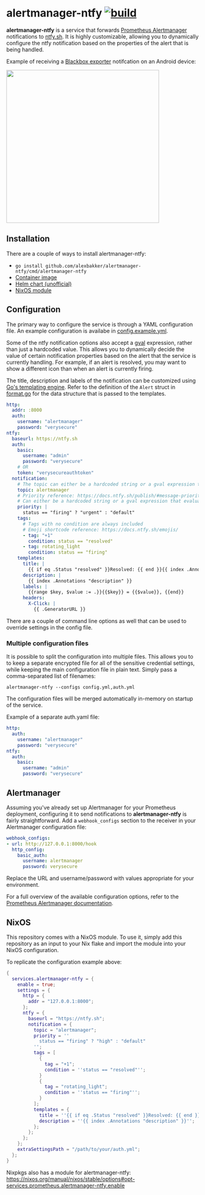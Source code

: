 # alertmanager-ntfy [![build](https://github.com/alexbakker/alertmanager-ntfy/actions/workflows/build.yml/badge.svg)](https://github.com/alexbakker/alertmanager-ntfy/actions/workflows/build.yml)

__alertmanager-ntfy__ is a service that forwards [Prometheus
Alertmanager](https://prometheus.io/docs/alerting/latest/alertmanager/)
notifications to [ntfy.sh](https://ntfy.sh/). It is highly customizable,
allowing you to dynamically configure the ntfy notification based on the
properties of the alert that is being handled.

Example of receiving a [Blackbox
exporter](https://github.com/prometheus/blackbox_exporter) notifcation on an
Android device:

<img width="400" src="screenshots/notifications.png"/>

## Installation

There are a couple of ways to install alertmanager-ntfy:

- ``go install github.com/alexbakker/alertmanager-ntfy/cmd/alertmanager-ntfy``
- [Container image](https://github.com/alexbakker/alertmanager-ntfy/pkgs/container/alertmanager-ntfy)
- [Helm chart (unofficial)](https://artifacthub.io/packages/helm/djjudas21/alertmanager-ntfy)
- [NixOS module](https://nixos.org/manual/nixos/stable/options#opt-services.prometheus.alertmanager-ntfy.enable)

## Configuration

The primary way to configure the service is through a YAML configuration file.
An example configuration is availabe in [config.example.yml](config.example.yml).

Some of the ntfy notification options also accept a
[gval](https://github.com/PaesslerAG/gval) expression, rather than just a
hardcoded value. This allows you to dynamically decide the value of certain
notification properties based on the alert that the service is currently
handling. For example, if an alert is resolved, you may want to show a different
icon than when an alert is currently firing.

The title, description and labels of the notification can be customized using [Go's
templating engine](https://pkg.go.dev/text/template). Refer to the definition of
the ``Alert`` struct in [format.go](internal/alertmanager/format.go) for the
data structure that is passed to the templates.

```yaml
http:
  addr: :8000
  auth:
    username: "alertmanager"
    password: "verysecure"
ntfy:
  baseurl: https://ntfy.sh
  auth:
    basic:
      username: "admin"
      password: "verysecure"
    # OR
    token: "verysecureauthtoken"
  notification:
    # The topic can either be a hardcoded string or a gval expression that evaluates to a string
    topic: alertmanager
    # Priority reference: https://docs.ntfy.sh/publish/#message-priority
    # Can either be a hardcoded string or a gval expression that evaluates to a string
    priority: |
      status == "firing" ? "urgent" : "default"
    tags:
      # Tags with no condition are always included
      # Emoji shortcode reference: https://docs.ntfy.sh/emojis/
      - tag: "+1"
        condition: status == "resolved"
      - tag: rotating_light
        condition: status == "firing"
    templates:
      title: |
        {{ if eq .Status "resolved" }}Resolved: {{ end }}{{ index .Annotations "summary" }}
      description: |
        {{ index .Annotations "description" }}
      labels: |
        {{range $key, $value := .}}{{$key}} = {{$value}}, {{end}}
      headers:
        X-Click: |
          {{ .GeneratorURL }}
```

There are a couple of command line options as well that can be used to override
settings in the config file.

### Multiple configuration files

It is possible to split the configuration into multiple files. This allows you
to to keep a separate encrypted file for all of the sensitive credential
settings, while keeping the main configuration file in plain text. Simply pass a
comma-separated list of filenames:

```
alertmanager-ntfy --configs config.yml,auth.yml
```

The configuration files will be merged automatically in-memory on startup of the
service.

Example of a separate auth.yaml file:

```yaml
http:
  auth:
    username: "alertmanager"
    password: "verysecure"
ntfy:
  auth:
    basic:
      username: "admin"
      password: "verysecure"
```

## Alertmanager

Assuming you've already set up Alertmanager for your Prometheus deployment,
configuring it to send notifications to __alertmanager-ntfy__ is fairly
straightforward. Add a ``webhook_configs`` section to the receiver in your
Alertmanager configuration file:

```yaml
webhook_configs:
- url: http://127.0.0.1:8000/hook
  http_config:
    basic_auth:
      username: alertmanager
      password: verysecure
```

Replace the URL and username/password with values appropriate for your
environment.

For a full overview of the available configuration options, refer to the
[Prometheus Alertmanager
documentation](https://prometheus.io/docs/alerting/latest/configuration).

## NixOS

This repository comes with a NixOS module. To use it, simply add this repository
as an input to your Nix flake and import the module into your NixOS
configuration.

To replicate the configuration example above:

```nix
{
  services.alertmanager-ntfy = {
    enable = true;
    settings = {
      http = {
        addr = "127.0.0.1:8000";
      };
      ntfy = {
        baseurl = "https://ntfy.sh";
        notification = {
          topic = "alertmanager";
          priority = ''
            status == "firing" ? "high" : "default"
          '';
          tags = [
            {
              tag = "+1";
              condition = ''status == "resolved"'';
            }
            {
              tag = "rotating_light";
              condition = ''status == "firing"'';
            }
          ];
          templates = {
            title = ''{{ if eq .Status "resolved" }}Resolved: {{ end }}{{ index .Annotations "summary" }}'';
            description = ''{{ index .Annotations "description" }}'';
          };
        };
      };
    };
    extraSettingsPath = "/path/to/your/auth.yml";
  };
}
```

Nixpkgs also has a module for alertmanager-ntfy: https://nixos.org/manual/nixos/stable/options#opt-services.prometheus.alertmanager-ntfy.enable
